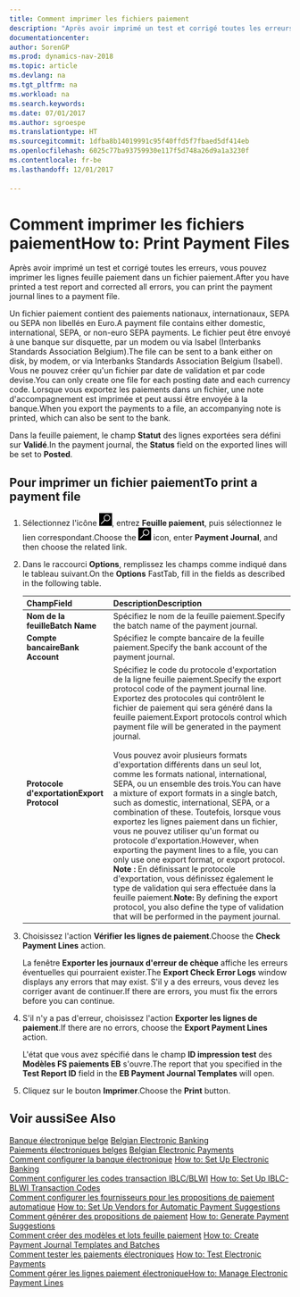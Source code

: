 ```yaml
---
title: Comment imprimer les fichiers paiement
description: "Après avoir imprimé un test et corrigé toutes les erreurs, vous pouvez imprimer les lignes feuille paiement dans un fichier paiement."
documentationcenter: 
author: SorenGP
ms.prod: dynamics-nav-2018
ms.topic: article
ms.devlang: na
ms.tgt_pltfrm: na
ms.workload: na
ms.search.keywords: 
ms.date: 07/01/2017
ms.author: sgroespe
ms.translationtype: HT
ms.sourcegitcommit: 1dfba8b14019991c95f40ffd5f7fbaed5df414eb
ms.openlocfilehash: 6025c77ba93759930e117f5d748a26d9a1a3230f
ms.contentlocale: fr-be
ms.lasthandoff: 12/01/2017

---
```

# <a name="how-to-print-payment-files"></a><span data-ttu-id="2b43e-103">Comment imprimer les fichiers paiement</span><span class="sxs-lookup"><span data-stu-id="2b43e-103">How to: Print Payment Files</span></span>
<span data-ttu-id="2b43e-104">Après avoir imprimé un test et corrigé toutes les erreurs, vous pouvez imprimer les lignes feuille paiement dans un fichier paiement.</span><span class="sxs-lookup"><span data-stu-id="2b43e-104">After you have printed a test report and corrected all errors, you can print the payment journal lines to a payment file.</span></span>  

<span data-ttu-id="2b43e-105">Un fichier paiement contient des paiements nationaux, internationaux, SEPA ou SEPA non libellés en Euro.</span><span class="sxs-lookup"><span data-stu-id="2b43e-105">A payment file contains either domestic, international, SEPA, or non-euro SEPA payments.</span></span> <span data-ttu-id="2b43e-106">Le fichier peut être envoyé à une banque sur disquette, par un modem ou via Isabel (Interbanks Standards Association Belgium).</span><span class="sxs-lookup"><span data-stu-id="2b43e-106">The file can be sent to a bank either on disk, by modem, or via Interbanks Standards Association Belgium (Isabel).</span></span> <span data-ttu-id="2b43e-107">Vous ne pouvez créer qu'un fichier par date de validation et par code devise.</span><span class="sxs-lookup"><span data-stu-id="2b43e-107">You can only create one file for each posting date and each currency code.</span></span> <span data-ttu-id="2b43e-108">Lorsque vous exportez les paiements dans un fichier, une note d'accompagnement est imprimée et peut aussi être envoyée à la banque.</span><span class="sxs-lookup"><span data-stu-id="2b43e-108">When you export the payments to a file, an accompanying note is printed, which can also be sent to the bank.</span></span>  

<span data-ttu-id="2b43e-109">Dans la feuille paiement, le champ **Statut** des lignes exportées sera défini sur **Validé**.</span><span class="sxs-lookup"><span data-stu-id="2b43e-109">In the payment journal, the **Status** field on the exported lines will be set to **Posted**.</span></span>  

## <a name="to-print-a-payment-file"></a><span data-ttu-id="2b43e-110">Pour imprimer un fichier paiement</span><span class="sxs-lookup"><span data-stu-id="2b43e-110">To print a payment file</span></span>  

1.  <span data-ttu-id="2b43e-111">Sélectionnez l'icône ![Rechercher une page ou un état](../../media/ui-search/search_small.png "icône Rechercher une page ou un état"), entrez **Feuille paiement**, puis sélectionnez le lien correspondant.</span><span class="sxs-lookup"><span data-stu-id="2b43e-111">Choose the ![Search for Page or Report](../../media/ui-search/search_small.png "Search for Page or Report icon") icon, enter **Payment Journal**, and then choose the related link.</span></span>  
2.  <span data-ttu-id="2b43e-112">Dans le raccourci **Options**, remplissez les champs comme indiqué dans le tableau suivant.</span><span class="sxs-lookup"><span data-stu-id="2b43e-112">On the **Options** FastTab, fill in the fields as described in the following table.</span></span>  

    |<span data-ttu-id="2b43e-113">Champ</span><span class="sxs-lookup"><span data-stu-id="2b43e-113">Field</span></span>|<span data-ttu-id="2b43e-114">Description</span><span class="sxs-lookup"><span data-stu-id="2b43e-114">Description</span></span>|  
    |---------------------------------|---------------------------------------|  
    |<span data-ttu-id="2b43e-115">**Nom de la feuille**</span><span class="sxs-lookup"><span data-stu-id="2b43e-115">**Batch Name**</span></span>|<span data-ttu-id="2b43e-116">Spécifiez le nom de la feuille paiement.</span><span class="sxs-lookup"><span data-stu-id="2b43e-116">Specify the batch name of the payment journal.</span></span>|  
    |<span data-ttu-id="2b43e-117">**Compte bancaire**</span><span class="sxs-lookup"><span data-stu-id="2b43e-117">**Bank Account**</span></span>|<span data-ttu-id="2b43e-118">Spécifiez le compte bancaire de la feuille paiement.</span><span class="sxs-lookup"><span data-stu-id="2b43e-118">Specify the bank account of the payment journal.</span></span>|  
    |<span data-ttu-id="2b43e-119">**Protocole d'exportation**</span><span class="sxs-lookup"><span data-stu-id="2b43e-119">**Export Protocol**</span></span>|<span data-ttu-id="2b43e-120">Spécifiez le code du protocole d'exportation de la ligne feuille paiement.</span><span class="sxs-lookup"><span data-stu-id="2b43e-120">Specify the export protocol code of the payment journal line.</span></span> <span data-ttu-id="2b43e-121">Exportez des protocoles qui contrôlent le fichier de paiement qui sera généré dans la feuille paiement.</span><span class="sxs-lookup"><span data-stu-id="2b43e-121">Export protocols control which payment file will be generated in the payment journal.</span></span><br /><br /> <span data-ttu-id="2b43e-122">Vous pouvez avoir plusieurs formats d'exportation différents dans un seul lot, comme les formats national, international, SEPA, ou un ensemble des trois.</span><span class="sxs-lookup"><span data-stu-id="2b43e-122">You can have a mixture of export formats in a single batch, such as domestic, international, SEPA, or a combination of these.</span></span> <span data-ttu-id="2b43e-123">Toutefois, lorsque vous exportez les lignes paiement dans un fichier, vous ne pouvez utiliser qu'un format ou protocole d'exportation.</span><span class="sxs-lookup"><span data-stu-id="2b43e-123">However, when exporting the payment lines to a file, you can only use one export format, or export protocol.</span></span> <span data-ttu-id="2b43e-124">**Note :**  En définissant le protocole d'exportation, vous définissez également le type de validation qui sera effectuée dans la feuille paiement.</span><span class="sxs-lookup"><span data-stu-id="2b43e-124">**Note:**  By defining the export protocol, you also define the type of validation that will be performed in the payment journal.</span></span>|  

3.  <span data-ttu-id="2b43e-125">Choisissez l'action **Vérifier les lignes de paiement**.</span><span class="sxs-lookup"><span data-stu-id="2b43e-125">Choose the **Check Payment Lines** action.</span></span>

    <span data-ttu-id="2b43e-126">La fenêtre **Exporter les journaux d'erreur de chèque** affiche les erreurs éventuelles qui pourraient exister.</span><span class="sxs-lookup"><span data-stu-id="2b43e-126">The **Export Check Error Logs** window displays any errors that may exist.</span></span> <span data-ttu-id="2b43e-127">S'il y a des erreurs, vous devez les corriger avant de continuer.</span><span class="sxs-lookup"><span data-stu-id="2b43e-127">If there are errors, you must fix the errors before you can continue.</span></span>

4. <span data-ttu-id="2b43e-128">S'il n'y a pas d'erreur, choisissez l'action **Exporter les lignes de paiement**.</span><span class="sxs-lookup"><span data-stu-id="2b43e-128">If there are no errors, choose the **Export Payment Lines** action.</span></span>  

    <span data-ttu-id="2b43e-129">L'état que vous avez spécifié dans le champ **ID impression test** des **Modèles FS paiements EB** s'ouvre.</span><span class="sxs-lookup"><span data-stu-id="2b43e-129">The report that you specified in the **Test Report ID** field in the **EB Payment Journal Templates** will open.</span></span>  

5.  <span data-ttu-id="2b43e-130">Cliquez sur le bouton **Imprimer**.</span><span class="sxs-lookup"><span data-stu-id="2b43e-130">Choose the **Print** button.</span></span>  

## <a name="see-also"></a><span data-ttu-id="2b43e-131">Voir aussi</span><span class="sxs-lookup"><span data-stu-id="2b43e-131">See Also</span></span>  
 <span data-ttu-id="2b43e-132">[Banque électronique belge](belgian-electronic-banking.md) </span><span class="sxs-lookup"><span data-stu-id="2b43e-132">[Belgian Electronic Banking](belgian-electronic-banking.md) </span></span>  
 <span data-ttu-id="2b43e-133">[Paiements électroniques belges](belgian-electronic-payments.md) </span><span class="sxs-lookup"><span data-stu-id="2b43e-133">[Belgian Electronic Payments](belgian-electronic-payments.md) </span></span>  
 <span data-ttu-id="2b43e-134">[Comment configurer la banque électronique](how-to-set-up-electronic-banking.md) </span><span class="sxs-lookup"><span data-stu-id="2b43e-134">[How to: Set Up Electronic Banking](how-to-set-up-electronic-banking.md) </span></span>  
 <span data-ttu-id="2b43e-135">[Comment configurer les codes transaction IBLC/BLWI](how-to-set-up-iblc-blwi-transaction-codes.md) </span><span class="sxs-lookup"><span data-stu-id="2b43e-135">[How to: Set Up IBLC-BLWI Transaction Codes](how-to-set-up-iblc-blwi-transaction-codes.md) </span></span>  
 <span data-ttu-id="2b43e-136">[Comment configurer les fournisseurs pour les propositions de paiement automatique](how-to-set-up-vendors-for-automatic-payment-suggestions.md) </span><span class="sxs-lookup"><span data-stu-id="2b43e-136">[How to: Set Up Vendors for Automatic Payment Suggestions](how-to-set-up-vendors-for-automatic-payment-suggestions.md) </span></span>  
 <span data-ttu-id="2b43e-137">[Comment générer des propositions de paiement](how-to-generate-payment-suggestions.md) </span><span class="sxs-lookup"><span data-stu-id="2b43e-137">[How to: Generate Payment Suggestions](how-to-generate-payment-suggestions.md) </span></span>  
 <span data-ttu-id="2b43e-138">[Comment créer des modèles et lots feuille paiement](how-to-create-payment-journal-templates-and-batches.md) </span><span class="sxs-lookup"><span data-stu-id="2b43e-138">[How to: Create Payment Journal Templates and Batches](how-to-create-payment-journal-templates-and-batches.md) </span></span>  
 <span data-ttu-id="2b43e-139">[Comment tester les paiements électroniques](how-to-test-electronic-payments.md) </span><span class="sxs-lookup"><span data-stu-id="2b43e-139">[How to: Test Electronic Payments](how-to-test-electronic-payments.md) </span></span>  
 [<span data-ttu-id="2b43e-140">Comment gérer les lignes paiement électronique</span><span class="sxs-lookup"><span data-stu-id="2b43e-140">How to: Manage Electronic Payment Lines</span></span>](how-to-manage-electronic-payment-lines.md)


